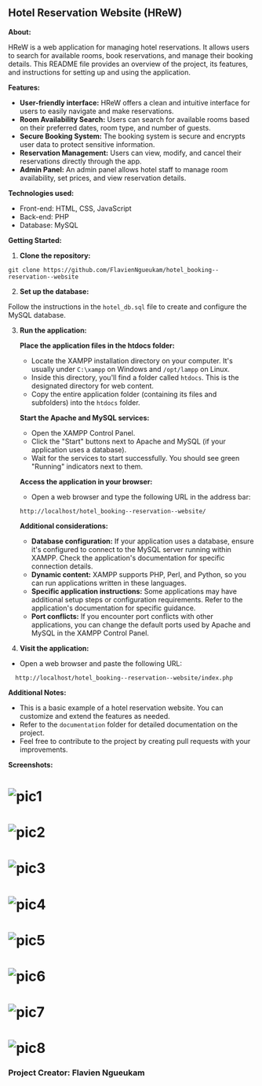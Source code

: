 ## Hotel Reservation Website (HReW) 

**About:**

HReW is a web application for managing hotel reservations. It allows users to search for available rooms, book reservations, and manage their booking details. This README file provides an overview of the project, its features, and instructions for setting up and using the application.

**Features:**

* **User-friendly interface:** HReW offers a clean and intuitive interface for users to easily navigate and make reservations.
* **Room Availability Search:** Users can search for available rooms based on their preferred dates, room type, and number of guests.
* **Secure Booking System:** The booking system is secure and encrypts user data to protect sensitive information.
* **Reservation Management:** Users can view, modify, and cancel their reservations directly through the app.
* **Admin Panel:** An admin panel allows hotel staff to manage room availability, set prices, and view reservation details.

**Technologies used:**

* Front-end: HTML, CSS, JavaScript
* Back-end: PHP
* Database: MySQL

**Getting Started:**

1. **Clone the repository:**

```
git clone https://github.com/FlavienNgueukam/hotel_booking--reservation--website
```

2. **Set up the database:**

Follow the instructions in the `hotel_db.sql` file to create and configure the MySQL database.

3. **Run the application:**

    **Place the application files in the htdocs folder:**

      - Locate the XAMPP installation directory on your computer. It's usually under `C:\xampp` on Windows and `/opt/lampp` on Linux.
      - Inside this directory, you'll find a folder called `htdocs`. This is the designated directory for web content.
      - Copy the entire application folder (containing its files and subfolders) into the `htdocs` folder.

   **Start the Apache and MySQL services:**

      - Open the XAMPP Control Panel.
      - Click the "Start" buttons next to Apache and MySQL (if your application uses a database).
      - Wait for the services to start successfully. You should see green "Running" indicators next to them.

   **Access the application in your browser:**

      - Open a web browser and type the following URL in the address bar:

   ```
   http://localhost/hotel_booking--reservation--website/
   ```

   **Additional considerations:**

   - **Database configuration:** If your application uses a database, ensure it's configured to connect to the MySQL server running within XAMPP. Check the application's documentation for specific connection details.
   - **Dynamic content:** XAMPP supports PHP, Perl, and Python, so you can run applications written in these languages.
   - **Specific application instructions:** Some applications may have additional setup steps or configuration requirements. Refer to the application's documentation for specific guidance.
   - **Port conflicts:** If you encounter port conflicts with other applications, you can change the default ports used by Apache and MySQL in the XAMPP Control Panel.


4. **Visit the application:**

- Open a web browser and paste the following URL:

```
  http://localhost/hotel_booking--reservation--website/index.php
```

**Additional Notes:**

* This is a basic example of a hotel reservation website. You can customize and extend the features as needed.
* Refer to the `documentation` folder for detailed documentation on the project.
* Feel free to contribute to the project by creating pull requests with your improvements.

**Screenshots:**

![pic1](https://github.com/FlavienNgueukam/hotel_booking--reservation--website/assets/118117597/cc3d45d8-0206-4670-9663-b5b2537fec46)
=================================================================================================================================================
![pic2](https://github.com/FlavienNgueukam/hotel_booking--reservation--website/assets/118117597/14b16889-8d03-47cc-bc9b-c3f45cb78331)
=================================================================================================================================================
![pic3](https://github.com/FlavienNgueukam/hotel_booking--reservation--website/assets/118117597/92c59a3e-7eb2-4da0-8cf9-4a3665634e99)
=================================================================================================================================================
![pic4](https://github.com/FlavienNgueukam/hotel_booking--reservation--website/assets/118117597/c7066cda-7c9b-4f79-9db9-53e519469c67)
=================================================================================================================================================
![pic5](https://github.com/FlavienNgueukam/hotel_booking--reservation--website/assets/118117597/0074de1e-0ac3-4d10-ab8e-e9317fc69010)
=================================================================================================================================================
![pic6](https://github.com/FlavienNgueukam/hotel_booking--reservation--website/assets/118117597/0d910482-a055-4c7e-b0d7-6150ff8decb5)
=================================================================================================================================================
![pic7](https://github.com/FlavienNgueukam/hotel_booking--reservation--website/assets/118117597/bc006ec8-fece-4ece-b914-dfbfcd8ea0d6)
=================================================================================================================================================
![pic8](https://github.com/FlavienNgueukam/hotel_booking--reservation--website/assets/118117597/baa08d5f-a998-4781-87ad-bab60554e15d)
=================================================================================================================================================



### Project Creator: Flavien Ngueukam
